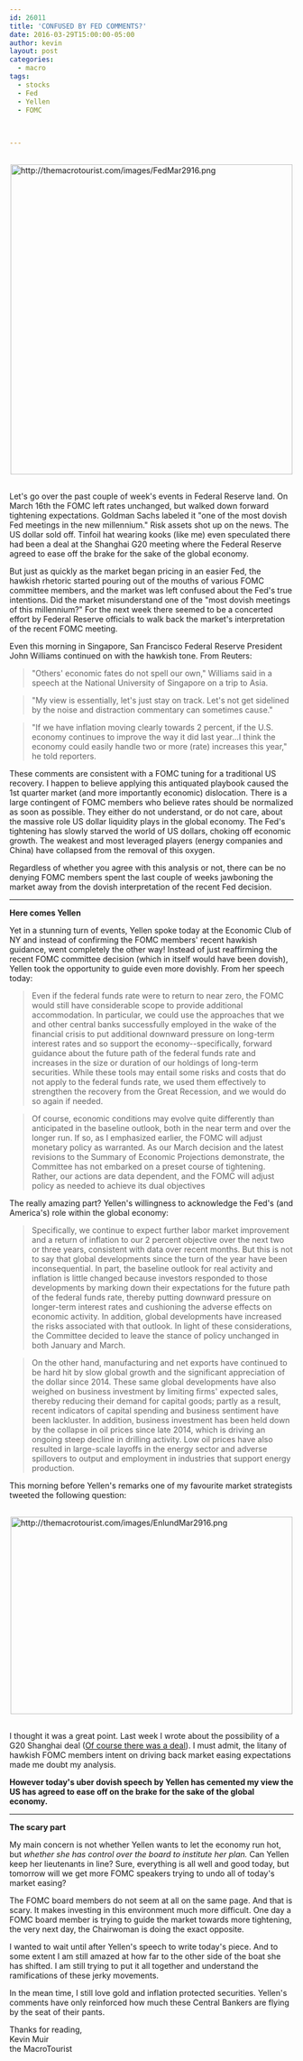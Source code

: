 ```yaml
---
id: 26011
title: 'CONFUSED BY FED COMMENTS?'
date: 2016-03-29T15:00:00-05:00
author: kevin
layout: post
categories:
  - macro
tags:
  - stocks
  - Fed
  - Yellen
  - FOMC

  
   
---
```

<a href="http://themacrotourist.com/images/FedMar2916.png"><img src="http://themacrotourist.com/images/FedMar2916.png" alt="http://themacrotourist.com/images/FedMar2916.png" width="500" height="550" style="margin:30px auto;display:block;"></a>

Let's go over the past couple of week's events in Federal Reserve land.  On March 16th the FOMC left rates unchanged, but walked down forward tightening expectations.  Goldman Sachs labeled it "one of the most dovish Fed meetings in the new millennium."  Risk assets shot up on the news.  The US dollar sold off.  Tinfoil hat wearing kooks (like me) even speculated there had been a deal at the Shanghai G20 meeting where the Federal Reserve agreed to ease off the brake for the sake of the global economy.

But just as quickly as the market began pricing in an easier Fed, the hawkish rhetoric started pouring out of the mouths of various FOMC committee members, and the market was left confused about the Fed's true intentions.  Did the market misunderstand one of the "most dovish meetings of this millennium?"  For the next week there seemed to be a concerted effort by Federal Reserve officials to walk back the market's interpretation of the recent FOMC meeting.

Even this morning in Singapore, San Francisco Federal Reserve President John Williams continued on with the hawkish tone.  From Reuters:

>"Others' economic fates do not spell our own," Williams said in a speech at the National University of Singapore on a trip to Asia.

>"My view is essentially, let's just stay on track. Let's not get sidelined by the noise and distraction commentary can sometimes cause."

>"If we have inflation moving clearly towards 2 percent, if the U.S. economy continues to improve the way it did last year...I think the economy could easily handle two or more (rate) increases this year," he told reporters.

These comments are consistent with a FOMC tuning for a traditional US recovery.  I happen to believe applying this antiquated playbook caused the 1st quarter market (and more importantly economic) dislocation.  There is a large contingent of FOMC members who believe rates should be normalized as soon as possible.  They either do not understand, or do not care, about the massive role US dollar liquidity plays in the global economy.  The Fed's tightening has slowly starved the world of US dollars, choking off economic growth.  The weakest and most leveraged players (energy companies and China) have collapsed from the removal of this oxygen.  

Regardless of whether you agree with this analysis or not, there can be no denying FOMC members spent the last couple of weeks jawboning the market away from the dovish interpretation of the recent Fed decision.  

---
**Here comes Yellen**

Yet in a stunning turn of events, Yellen spoke today at the Economic Club of NY and instead of confirming the FOMC members' recent hawkish guidance, went completely the other way!  Instead of just reaffirming the recent FOMC committee decision (which in itself would have been dovish), Yellen took the opportunity to guide even more dovishly.  From her speech today:

>Even if the federal funds rate were to return to near zero, the FOMC would still have considerable scope to provide additional accommodation. In particular, we could use the approaches that we and other central banks successfully employed in the wake of the financial crisis to put additional downward pressure on long-term interest rates and so support the economy--specifically, forward guidance about the future path of the federal funds rate and increases in the size or duration of our holdings of long-term securities. While these tools may entail some risks and costs that do not apply to the federal funds rate, we used them effectively to strengthen the recovery from the Great Recession, and we would do so again if needed.

>Of course, economic conditions may evolve quite differently than anticipated in the baseline outlook, both in the near term and over the longer run. If so, as I emphasized earlier, the FOMC will adjust monetary policy as warranted. As our March decision and the latest revisions to the Summary of Economic Projections demonstrate, the Committee has not embarked on a preset course of tightening. Rather, our actions are data dependent, and the FOMC will adjust policy as needed to achieve its dual objectives

The really amazing part?  Yellen's willingness to acknowledge the Fed's (and America's) role within the global economy:

>Specifically, we continue to expect further labor market improvement and a return of inflation to our 2 percent objective over the next two or three years, consistent with data over recent months. But this is not to say that global developments since the turn of the year have been inconsequential. In part, the baseline outlook for real activity and inflation is little changed because investors responded to those developments by marking down their expectations for the future path of the federal funds rate, thereby putting downward pressure on longer-term interest rates and cushioning the adverse effects on economic activity. In addition, global developments have increased the risks associated with that outlook. In light of these considerations, the Committee decided to leave the stance of policy unchanged in both January and March.

>On the other hand, manufacturing and net exports have continued to be hard hit by slow global growth and the significant appreciation of the dollar since 2014. These same global developments have also weighed on business investment by limiting firms' expected sales, thereby reducing their demand for capital goods; partly as a result, recent indicators of capital spending and business sentiment have been lackluster. In addition, business investment has been held down by the collapse in oil prices since late 2014, which is driving an ongoing steep decline in drilling activity. Low oil prices have also resulted in large-scale layoffs in the energy sector and adverse spillovers to output and employment in industries that support energy production. 

This morning before Yellen's remarks one of my favourite market strategists tweeted the following question:

<a href="http://themacrotourist.com/images/EnlundMar2916.png"><img src="http://themacrotourist.com/images/EnlundMar2916.png" alt="http://themacrotourist.com/images/EnlundMar2916.png" width="500" height="350" style="margin:30px auto;display:block;"></a>

I thought it was a great point.  Last week I wrote about the possibility of a G20 Shanghai deal ([Of course there was a deal](<http://themacrotourist.com/macro/of-course-there-was-a-deal>)).  I must admit, the litany of hawkish FOMC members intent on driving back market easing expectations made me doubt my analysis.  

**However today's uber dovish speech by Yellen has cemented my view the US has agreed to ease off on the brake for the sake of the global economy.**

---
**The scary part**

My main concern is not whether Yellen wants to let the economy run hot, but *whether she has control over the board to institute her plan.*  Can Yellen keep her lieutenants in line?  Sure, everything is all well and good today, but tomorrow will we get more FOMC speakers trying to undo all of today's market easing?  

The FOMC board members do not seem at all on the same page.  And that is scary.  It makes investing in this environment much more difficult.  One day a FOMC board member is trying to guide the market towards more tightening, the very next day, the Chairwoman is doing the exact opposite.  

I wanted to wait until after Yellen's speech to write today's piece.  And to some extent I am still amazed at how far to the other side of the boat she has shifted.  I am still trying to put it all together and understand the ramifications of these jerky movements.

In the mean time, I still love gold and inflation protected securities.  Yellen's comments have only reinforced how much these Central Bankers are flying by the seat of their pants.

Thanks for reading,  
Kevin Muir  
the MacroTourist  


